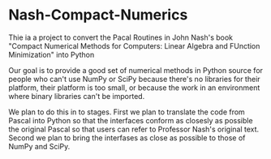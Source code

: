 # Nash-Compact-Numerics

Thie ia a project to convert the Pacal Routines in John Nash's book "Compact Numerical Methods for Computers: Linear Algebra and FUnction Minimization" into Python

Our goal is to provide a good set of numerical methods in Python source for people who can't use NumPy or SciPy because there's no libraries for their platform, their platform is too small, or because the work in an environment where binary libraries can't be imported.

We plan to do this in to stages.  First we plan to translate the code from Pascal into Python so that the interfaces conform as closesly as possible the original Pascal so that users can refer to Professor Nash's original text.  Second we plan to bring the interfases as close as possible to those of NumPy and SciPy.

